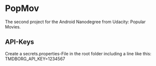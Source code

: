 # PopMov
The second project for the Android Nanodegree from Udacity: Popular Movies.



## API-Keys
Create a secrets.properties-File in the root folder including a line like this: TMDBORG_API_KEY=1234567